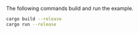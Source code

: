The following commands build and run the example.

```bash
cargo build --release
cargo run --release
```
